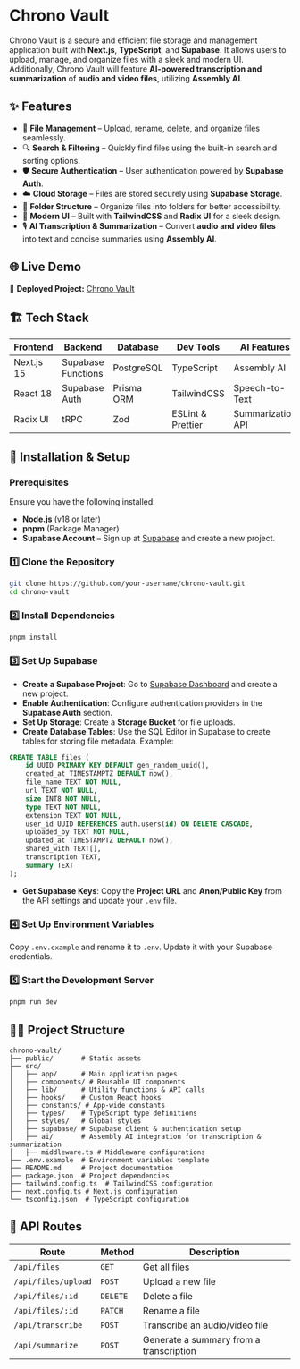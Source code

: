 # Chrono Vault

Chrono Vault is a secure and efficient file storage and management application built with **Next.js**, **TypeScript**, and **Supabase**. It allows users to upload, manage, and organize files with a sleek and modern UI. Additionally, Chrono Vault will feature **AI-powered transcription and summarization** of **audio and video files**, utilizing **Assembly AI**.

## ✨ Features  

- 📁 **File Management** – Upload, rename, delete, and organize files seamlessly.  
- 🔍 **Search & Filtering** – Quickly find files using the built-in search and sorting options.  
- 🛡 **Secure Authentication** – User authentication powered by **Supabase Auth**.  
- ☁️ **Cloud Storage** – Files are stored securely using **Supabase Storage**.  
- 📂 **Folder Structure** – Organize files into folders for better accessibility.  
- 🎨 **Modern UI** – Built with **TailwindCSS** and **Radix UI** for a sleek design.  
- 🎙 **AI Transcription & Summarization** – Convert **audio and video files** into text and concise summaries using **Assembly AI**.  

## 🌐 Live Demo  

🔗 **Deployed Project:** [Chrono Vault](https://chrono-vault-nu.vercel.app/)  

## 🏗 Tech Stack  

| Frontend | Backend | Database | Dev Tools | AI Features |
| -------- | ------- | -------- | --------- | ----------- |
| Next.js 15 | Supabase Functions | PostgreSQL | TypeScript | Assembly AI |
| React 18 | Supabase Auth | Prisma ORM | TailwindCSS | Speech-to-Text |
| Radix UI | tRPC | Zod | ESLint & Prettier | Summarization API |

## 🚀 Installation & Setup  

### Prerequisites  

Ensure you have the following installed:  
- **Node.js** (v18 or later)  
- **pnpm** (Package Manager) 
- **Supabase Account** – Sign up at [Supabase](https://supabase.com/) and create a new project.  

### 1️⃣ Clone the Repository  

```sh
git clone https://github.com/your-username/chrono-vault.git
cd chrono-vault
```

### 2️⃣ Install Dependencies  

```sh
pnpm install
```

### 3️⃣ Set Up Supabase  

- **Create a Supabase Project**: Go to [Supabase Dashboard](https://app.supabase.com/) and create a new project.  
- **Enable Authentication**: Configure authentication providers in the **Supabase Auth** section.  
- **Set Up Storage**: Create a **Storage Bucket** for file uploads.  
- **Create Database Tables**: Use the SQL Editor in Supabase to create tables for storing file metadata. Example:

```sql
CREATE TABLE files (
    id UUID PRIMARY KEY DEFAULT gen_random_uuid(),
    created_at TIMESTAMPTZ DEFAULT now(),
    file_name TEXT NOT NULL,
    url TEXT NOT NULL,
    size INT8 NOT NULL,
    type TEXT NOT NULL,
    extension TEXT NOT NULL,
    user_id UUID REFERENCES auth.users(id) ON DELETE CASCADE,
    uploaded_by TEXT NOT NULL,
    updated_at TIMESTAMPTZ DEFAULT now(),
    shared_with TEXT[],
    transcription TEXT,
    summary TEXT
);
```

- **Get Supabase Keys**: Copy the **Project URL** and **Anon/Public Key** from the API settings and update your `.env` file.

### 4️⃣ Set Up Environment Variables  

Copy `.env.example` and rename it to `.env`. Update it with your Supabase credentials.

### 5️⃣ Start the Development Server  

```sh
pnpm run dev
```

## 🧑‍💻 Project Structure  

```
chrono-vault/
├── public/       # Static assets
├── src/
│   ├── app/      # Main application pages
│   ├── components/ # Reusable UI components
│   ├── lib/      # Utility functions & API calls
│   ├── hooks/    # Custom React hooks
│   ├── constants/ # App-wide constants
│   ├── types/    # TypeScript type definitions
│   ├── styles/   # Global styles
│   ├── supabase/ # Supabase client & authentication setup
│   ├── ai/       # Assembly AI integration for transcription & summarization
│   ├── middleware.ts # Middleware configurations
├── .env.example  # Environment variables template
├── README.md     # Project documentation
├── package.json  # Project dependencies
├── tailwind.config.ts  # TailwindCSS configuration
├── next.config.ts # Next.js configuration
└── tsconfig.json  # TypeScript configuration
```

## 📌 API Routes  

| Route | Method | Description |
|-------|--------|------------|
| `/api/files` | `GET` | Get all files |
| `/api/files/upload` | `POST` | Upload a new file |
| `/api/files/:id` | `DELETE` | Delete a file |
| `/api/files/:id` | `PATCH` | Rename a file |
| `/api/transcribe` | `POST` | Transcribe an audio/video file |
| `/api/summarize` | `POST` | Generate a summary from a transcription |
